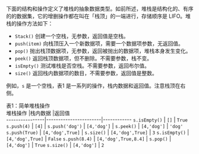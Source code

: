 下面的结构和操作定义了堆栈的抽象数据类型。如前所述，堆栈是结构化的、有序的的数据集，它的增删操作都在叫在「栈顶」的一端进行，存储顺序是 LIFO。堆栈的操作方法如下：  

- `Stack()` 创建一个空栈，无参数，返回值是空栈。
- `push(item)` 向栈顶压入一个新数据项，需要一个数据项参数，无返回值。
- `pop()` 抛出栈顶数据项，无参数，返回被抛出的数据项，堆栈本身发生变化。
- `peek()` 返回栈顶数据项，但不删除。不需要参数，栈不变。
- `isEmpty()` 测试堆栈是否空栈。不需要参数，返回布尔值。
- `size()` 返回栈内数据项的数目，不需要参数，返回值是整数。

例如，`s` 是一个空栈，表1 是一系列的操作，栈内数据和返回值。注意栈顶在右侧。

表1：简单堆栈操作  
堆栈操作          |栈内数据                |返回值      
----------------|-----------------------|------------
`s.isEmpty()`   | `[]`                  | `True`
`s.push(4)`     | `[4]`                 | 
`s.push('dog')` | `[4,'dog']`           | 
`s.peek()`      | `[4,'dog']`           | `'dog'`
`s.push(True)`  | `[4,'dog',True]`      |
`s.size()`      | `[4,'dog',True]`      | `3`
`s.isEmpty()`   | `[4,'dog',True]`      | `False`
`s.push(8.4)`   | `[4,'dog',True,8.4]`  |
`s.pop()`       | `[4,'dog']`           | `True`
`s.size()`      | `[4,'dog']`           | `2`
